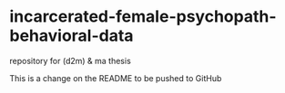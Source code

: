 # incarcerated-female-psychopath-behavioral-data
repository for (d2m) &amp; ma thesis

This is a change on the README to be pushed to GitHub
